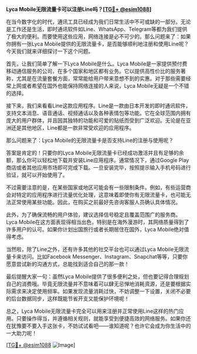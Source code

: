 **Lyca Mobile无限流量卡可以注册Line吗？[[TG💪+ @esim1088](https://t.me/s/esim1088)]**

在当今数字化的时代，通讯工具已经成为我们日常生活中不可或缺的一部分。无论是工作还是生活，即时通讯软件如Line、WhatsApp、Telegram等都为我们提供了极大的便利。而要使用这些应用，网络连接是必不可少的。那么问题来了：如果你拥有一张Lyca Mobile提供的无限流量卡，是否能够顺利地注册和使用Line呢？今天我们就来详细探讨一下这个问题。

首先，让我们简单了解一下Lyca Mobile是什么。Lyca Mobile是一家提供预付费移动通信服务的公司，在多个国家和地区都有业务。它以提供高性价比的服务著称，尤其是在流量套餐方面，常常能给用户带来意想不到的实惠。对于那些需要经常上网或者希望在国外也能保持网络连接的人来说，Lyca Mobile无疑是一个不错的选择。

接下来，我们来看看Line这款应用程序。Line是一款由日本开发的即时通讯软件，支持文本消息、语音通话、视频通话以及各种表情包等功能。它在全球范围内拥有庞大的用户群体，并且因其独特的功能和可爱的贴纸而受到广泛欢迎。无论是在亚洲还是其他地区，Line都是一款非常受欢迎的应用程序。

那么问题来了：Lyca Mobile的无限流量卡是否支持Line的注册与使用呢？

答案是肯定的！只要你的Lyca Mobile无限流量卡已经成功激活并且有足够的余额，那么你可以轻松地下载并安装Line应用程序。通常情况下，通过Google Play商店或者其他应用市场即可完成下载。一旦安装完毕，按照提示输入手机号码进行验证，就可以开始使用了。

不过需要注意的是，在某些国家或地区可能会有一些限制条件。例如，有些运营商会对特定的应用程序进行流量优化处理，这意味着即使你有无限流量卡，也可能无法正常使用某些功能。因此，在购买之前最好先咨询客服人员确认具体情况。

此外，为了确保流畅的用户体验，建议选择信号稳定且覆盖范围广的服务商。Lyca Mobile在这方面表现得相当出色，特别是在海外漫游时，其网络质量得到了许多用户的认可。如果你计划出国旅行或者长期居住在国外，Lyca Mobile绝对值得考虑。

当然啦，除了Line之外，还有许多其他的社交平台也可以通过Lyca Mobile无限流量卡来访问。比如Facebook Messenger、Instagram、Snapchat等等，只要你愿意尝试新的沟通方式，总能找到适合自己的那一款！

最后提醒大家一句：虽然Lyca Mobile提供了很多便利之处，但也要记得合理规划自己的消费哦。毕竟无限流量并不意味着可以肆无忌惮地消耗资源，还是要根据实际需求来决定使用频率。如果发现流量消耗过快，不妨调整一下设置，关闭不必要的后台数据同步，这样既能节省开支又能保护环境呢！

总之，Lyca Mobile无限流量卡完全可以用来注册并正常使用Line这样的热门应用。只要操作得当，并遵循相关规则，就能享受到便捷高效的网络服务。如果你还在犹豫要不要入手这张卡，不妨试试看吧——谁知道呢？也许它会成为你生活中的一大助力呢！

[[TG💪+ @esim1088](https://t.me/s/esim1088) ![Image](https://i.postimg.cc/4NQfJmqS/Snipaste-2025-05-13-00-14-12.png)]
